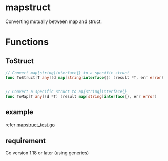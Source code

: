 # mapstruct
Converting mutually between map and struct.

# Functions
## ToStruct
```go
// Convert map[string]interface{} to a specific struct
func ToStruct[T any](d map[string]interface{}) (result *T, err error) 
```
##
```go
// Convert a specific struct to ap[string]interface{} 
func ToMap[T any](d *T) (result map[string]interface{}, err error) 
```

## example
refer [mapstruct_test.go](test/mapstruct.go)

## requirement
Go version 1.18 or later (using generics)

